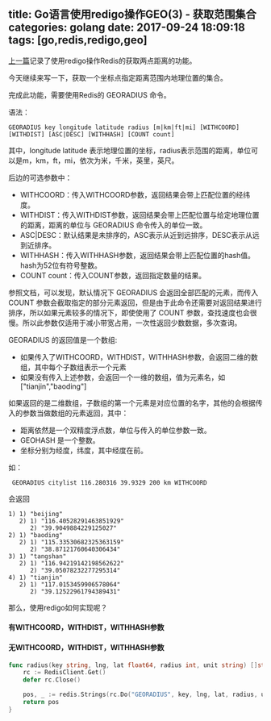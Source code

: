 title: Go语言使用redigo操作GEO(3) - 获取范围集合
categories: golang
date: 2017-09-24 18:09:18
tags:  [go,redis,redigo,geo]
---

[上一篇](/2017/09/17/redis-geo-with-redigo-in-golang-part-2.html)记录了使用redigo操作Redis的获取两点距离的功能。

今天继续来写一下，获取一个坐标点指定距离范围内地理位置的集合。

完成此功能，需要使用Redis的 GEORADIUS 命令。

语法：

```shell
GEORADIUS key longitude latitude radius [m|km|ft|mi] [WITHCOORD] [WITHDIST] [ASC|DESC] [WITHHASH] [COUNT count]
```

其中，longitude latitude 表示地理位置的坐标，radius表示范围的距离，单位可以是m，km，ft，mi，依次为米，千米，英里，英尺。

后边的可选参数中：

- WITHCOORD：传入WITHCOORD参数，返回结果会带上匹配位置的经纬度。
- WITHDIST：传入WITHDIST参数，返回结果会带上匹配位置与给定地理位置的距离，距离的单位与 GEORADIUS 命令传入的单位一致。
- ASC|DESC：默认结果是未排序的，ASC表示从近到远排序，DESC表示从远到近排序。
- WITHHASH：传入WITHHASH参数，返回结果会带上匹配位置的hash值。hash为52位有符号整数。
- COUNT count：传入COUNT参数，返回指定数量的结果。

参照文档，可以发现，默认情况下 GEORADIUS 会返回全部匹配的元素，而传入 COUNT 参数会截取指定的部分元素返回，但是由于此命令还需要对返回结果进行排序，所以如果元素较多的情况下，即使使用了 COUNT 参数，查找速度也会很慢。所以此参数仅适用于减小带宽占用，一次性返回少数数据，多次查询。

GEORADIUS 的返回值是一个数组:

- 如果传入了WITHCOORD，WITHDIST，WITHHASH参数，会返回二维的数组，其中每个子数组表示一个元素
- 如果没有传入上述参数，会返回一个一维的数组，值为元素名，如["tianjin","baoding"]

如果返回的是二维数组，子数组的第一个元素是对应位置的名字，其他的会根据传入的参数当做数组的元素返回，其中：

- 距离依然是一个双精度浮点数，单位与传入的单位参数一致。
- GEOHASH 是一个整数。
- 坐标分别为经度，纬度，其中经度在前。

如：

```shell
 GEORADIUS citylist 116.280316 39.9329 200 km WITHCOORD
```
会返回

```shell
1) 1) "beijing"
   2) 1) "116.40528291463851929"
      2) "39.9049884229125027"
2) 1) "baoding"
   2) 1) "115.33530682325363159"
      2) "38.87121760640306434"
3) 1) "tangshan"
   2) 1) "116.94219142198562622"
      2) "39.05078232277295314"
4) 1) "tianjin"
   2) 1) "117.0153459906578064"
      2) "39.12522961794389431"
```

那么，使用redigo如何实现呢？

#### 有WITHCOORD，WITHDIST，WITHHASH参数



#### 无WITHCOORD，WITHDIST，WITHHASH参数

```Go
func radius(key string, lng, lat float64, radius int, unit string) []string {
	rc := RedisClient.Get()
	defer rc.Close()

	pos, _ := redis.Strings(rc.Do("GEORADIUS", key, lng, lat, radius, unit))
	return pos
}

```